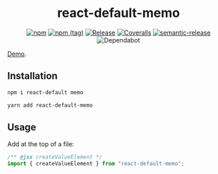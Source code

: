 <h1 align="center">react-default-memo</h1>

<p align="center">
  <a href="https://www.npmjs.com/package/react-default-memo"><img alt="npm" src="https://img.shields.io/npm/v/react-default-memo"></a>
  <a href="https://www.npmjs.com/package/react-default-memo"><img alt="npm (tag)" src="https://img.shields.io/npm/v/react-default-memo/alpha"></a>
  <a href="https://github.com/slikts/react-default-memo/actions?query=workflow%3ABuild"><img src="https://github.com/slikts/react-default-memo/workflows/Build/badge.svg" alt="Release"></a>
  <a href="https://coveralls.io/github/slikts/react-default-memo"><img src="https://img.shields.io/coveralls/slikts/react-default-memo.svg" alt="Coveralls"></a>
  <a href="https://github.com/semantic-release/semantic-release"><img src="https://img.shields.io/badge/%20%20%F0%9F%93%A6%F0%9F%9A%80-semantic--release-e10079.svg" alt="semantic-release"></a>
  <img src="https://badgen.net/dependabot/slikts/react-default-memo" alt="Dependabot">
</p>

[Demo].

## Installation

```sh
npm i react-default memo
```

```sh
yarn add react-default-memo
```

## Usage

Add at the top of a file:

```js
/** @jsx createValueElement */
import { createValueElement } from "react-default-memo";
```

[tuplerone]: https://github.com/slikts/tuplerone
[demo]: https://codesandbox.io/s/react-default-memo-demo-y3kp7
